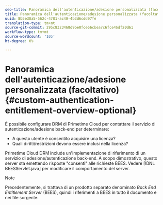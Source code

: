 ```yaml
---
seo-title: Panoramica dell'autenticazione/adesione personalizzata (facoltativo)
title: Panoramica dell'autenticazione/adesione personalizzata (facoltativo)
uuid: 8b5e38a5-562c-4781-ac40-4b3d6cdd97fe
translation-type: tm+mt
source-git-commit: 29bc8323460d9be0fce66cbea7c6fce46df20d61
workflow-type: tm+mt
source-wordcount: '105'
ht-degree: 0%

---
```



# Panoramica dell&#39;autenticazione/adesione personalizzata (facoltativo){#custom-authentication-entitlement-overview-optional}

È possibile configurare DRM di Primetime Cloud per contattare il servizio di autenticazione/adesione back-end per determinare:

* A questo utente è consentito acquisire una licenza?
* Quali diritti/restrizioni devono essere inclusi nella licenza?

Primetime Cloud DRM include un&#39;implementazione di riferimento di un servizio di adesione/autenticazione back-end. A scopo dimostrativo, questo server sta emettendo risposte &quot;consenti&quot; alle richieste BEES. Vedere [!DNL BEESServlet.java] per modificare il comportamento del server.

>[!NOTE]
>
>Precedentemente, si trattava di un prodotto separato denominato *Back End Entitlement Server* (BEES), quindi i riferimenti a BEES in tutto il documento e nei file sorgente.

